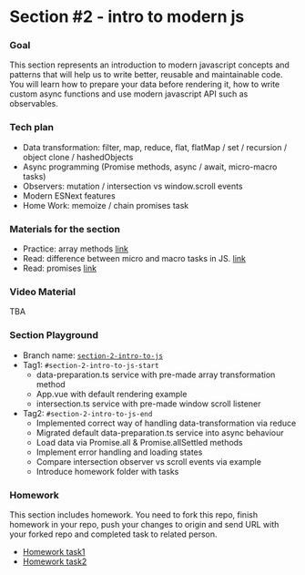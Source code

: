 # Section #2 - intro to modern js

### Goal
This section represents an introduction to modern javascript concepts and patterns that will help us to write better, reusable and maintainable code. You will learn how to prepare your data before rendering it, how to write custom async functions and use modern javascript API such as observables.


### Tech plan
- Data transformation: filter, map, reduce, flat, flatMap / set / recursion / object clone / hashedObjects
- Async programming (Promise methods, async / await, micro-macro tasks)
- Observers: mutation / intersection vs window.scroll events
- Modern ESNext features
- Home Work: memoize / chain promises task

### Materials for the section
- Practice: array methods [link](https://www.w3schools.com/js/js_array_methods.asp)
- Read: difference between micro and macro tasks in JS. [link](https://javascript.info/event-loop)
- Read: promises [link](https://developer.mozilla.org/en-US/docs/Web/JavaScript/Reference/Global_Objects/Promise)

### Video Material
TBA

### Section Playground
- Branch name: [`section-2-intro-to-js`](https://github.com/Softonix/softonix-incubator/tree/section-2-intro-to-js)
- Tag1: `#section-2-intro-to-js-start`
    - data-preparation.ts service with pre-made array transformation method
    - App.vue with default rendering example
    - intersection.ts service with pre-made window scroll listener
- Tag2: `#section-2-intro-to-js-end`
    - Implemented correct way of handling data-transformation via reduce
    - Migrated default data-preparation.ts service into async behaviour
    - Load data via Promise.all & Promise.allSettled methods
    - Implement error handling and loading states
    - Compare intersection observer vs scroll events via example
    - Introduce homework folder with tasks

### Homework
This section includes homework. You need to fork this repo, finish homework in your repo, push your changes to origin and send URL with your forked repo and completed task to related person.

- [Homework task1](https://github.com/Softonix/softonix-incubator/blob/section-2-intro-to-js/src/homework/homework-1-promises.js)
- [Homework task2](https://github.com/Softonix/softonix-incubator/blob/section-2-intro-to-js/src/homework/homework-2-memoize.js)
